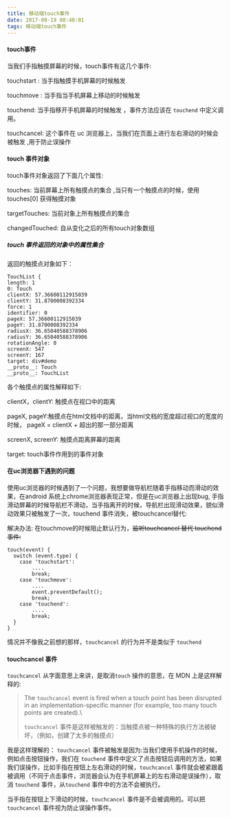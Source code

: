 ```yaml
---
title: 移动端touch事件
date: 2017-08-19 08:40:01
tags: 移动端touch事件
---
```


####  touch事件

当我们手指触摸屏幕的时候，touch事件有这几个事件:

touchstart : 当手指触摸手机屏幕的时候触发  

touchmove : 当手指当手机屏幕上移动的时候触发  

touchend: 当手指移开手机屏幕的时候触发  ，事件方法应该在 `touchend` 中定义调用。

touchcancel: 这个事件在 uc 浏览器上，当我们在页面上进行左右滑动的时候会被触发  ,用于防止误操作

<!--more-->

#### touch 事件对象

touch事件对象返回了下面几个属性:  

touches: 当前屏幕上所有触摸点的集合 ,当只有一个触摸点的时候，使用 touches[0] 获得触摸对象

targetTouches: 当前对象上所有触摸点的集合  

changedTouched: 自从变化之后的所有touch对象数组  

##### touch 事件返回的对象中的属性集合

返回的触摸点对象如下：

```
TouchList {
length: 1
0: Touch
clientX: 57.36600112915039
clientY: 31.8700008392334
force: 1
identifier: 0
pageX: 57.36600112915039
pageY: 31.8700008392334
radiusX: 36.65040588378906
radiusY: 36.65040588378906
rotationAngle: 0
screenX: 547
screenY: 167
target: div#demo
__proto__: Touch
__proto__: TouchList
```

各个触摸点的属性解释如下:  

clientX，clientY: 触摸点在视口中的距离  

pageX, pageY:触摸点在html文档中的距离，当html文档的宽度超过视口的宽度的时候， pageX = clientX + 超出的那一部分距离  

screenX, screenY: 触摸点距离屏幕的距离  

target: touch事件作用到的事件对象  

####  在uc浏览器下遇到的问题

使用uc浏览器的时候遇到了一个问题，我想要做导航栏随着手指移动而滑动的效果，在android 系统上chrome浏览器表现正常，但是在uc浏览器上出现bug, 手指滑动屏幕的时候导航栏不滑动，当手指离开的时候，导航栏出现滑动效果，貌似滑动效果只被触发了一次，touchend 事件消失，被touchcancel替代:

解决办法: 在touchmove的时候阻止默认行为，~~监听touchcancel 替代 touchend事件:~~

```
touch(event) {
  switch (event.type) {
    case 'touchstart':
    	....
    	break;
    case 'touchmove':
    	....
    	event.preventDefault();
    	break;
    case 'touchend':
    	....
    	break;
  } 
}
```

情况并不像我之前想的那样，`touchcancel` 的行为并不是类似于 `touchend` 

#### touchcancel 事件

`touchcancel` 从字面意思上来讲，是取消`touch` 操作的意思，在 MDN 上是这样解释的: 

>The `touchcancel` event is fired when a touch point has been disrupted in an implementation-specific manner (for example, too many touch points are created).\
>
>`touchcancel` 事件是这样被触发的：当触摸点被一种特殊的执行方法被破坏，（例如，创建了太多的触摸点）

我是这样理解的： `touchcancel` 事件被触发是因为:当我们使用手机操作的时候，例如点击按钮操作，我们在 `touchend` 事件中定义了点击按钮后调用的方法，如果我们误操作，比如手指在按钮上左右滑动的时候，`touchcancel` 事件就会被紧跟着被调用（不同于点击事件，浏览器会认为在手机屏幕上的左右滑动是误操作），取消 `touchend` 事件，从`touchend` 事件中的方法不会被执行。

当手指在按钮上下滑动的时候，`touchcancel` 事件是不会被调用的。可以把`touchcancel` 事件视为防止误操作事件。